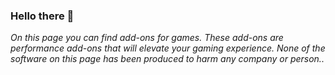 ### Hello there 👋

_On this page you can find add-ons for games. These add-ons are performance add-ons that will elevate your gaming experience. None of the software on this page has been produced to harm any company or person.._

<!--
**kheiron1337/kheiron1337** is a ✨ _special_ ✨ repository because its `README.md` (this file) appears on your GitHub profile.

Here are some ideas to get you started:

- 🔭 I’m currently working on ...
- 🌱 I’m currently learning ...
- 👯 I’m looking to collaborate on ...
- 🤔 I’m looking for help with ...
- 💬 Ask me about ...
- 📫 How to reach me: ...
- 😄 Pronouns: ...
- ⚡ Fun fact: ...
-->
